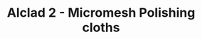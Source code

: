 ---
layout: product
title: "Alclad 2 - Micromesh Polishing cloths"
price: "TBA" 
desc: "Metalizer boja"
img_path: "/assets/img/ALC301.webp"
brand: "N/A"
available: false
special_offer: false
new: false
soon: false
cat: "040000"
subcat: "040300"
subsubcat: "0N/A"
sifra: "ALC301"
popular: false
spec: false
---